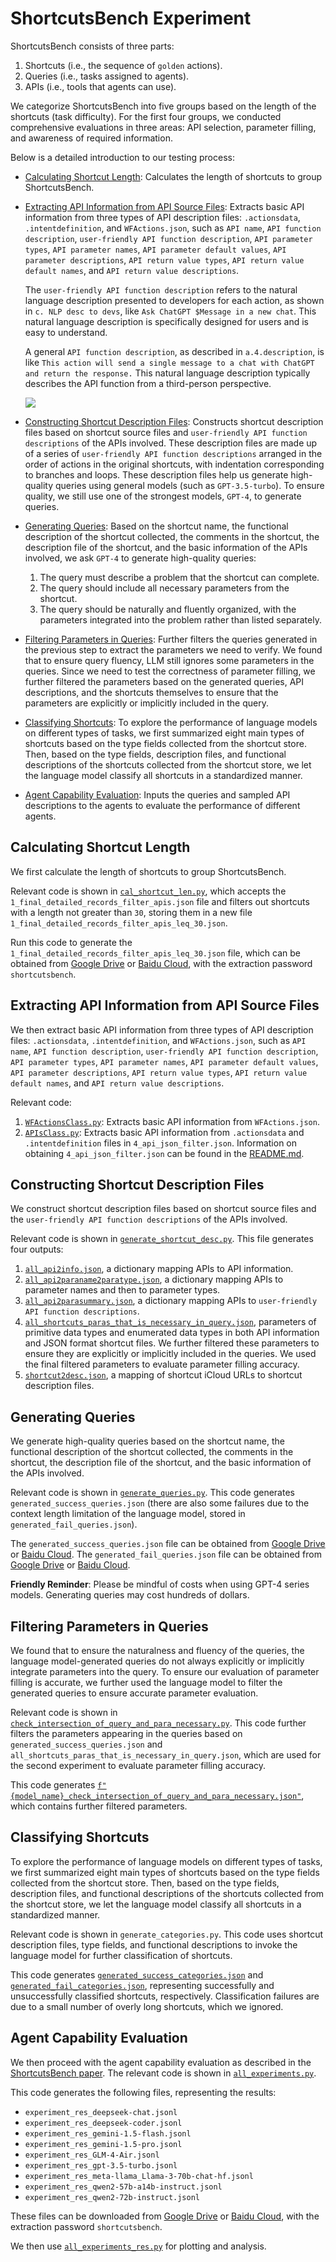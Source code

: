 # ShortcutsBench Experiment

ShortcutsBench consists of three parts:
1. Shortcuts (i.e., the sequence of `golden` actions).
2. Queries (i.e., tasks assigned to agents).
3. APIs (i.e., tools that agents can use).

We categorize ShortcutsBench into five groups based on the length of the shortcuts (task difficulty). For the first four groups, we conducted comprehensive evaluations in three areas: API selection, parameter filling, and awareness of required information.

Below is a detailed introduction to our testing process:
- [Calculating Shortcut Length](#calculating-shortcut-length): Calculates the length of shortcuts to group ShortcutsBench.
- [Extracting API Information from API Source Files](#extracting-api-information-from-api-source-files): Extracts basic API information from three types of API description files: `.actionsdata`, `.intentdefinition`, and `WFActions.json`, such as `API name`, `API function description`, `user-friendly API function description`, `API parameter types`, `API parameter names`, `API parameter default values`, `API parameter descriptions`, `API return value types`, `API return value default names`, and `API return value descriptions`.

    The `user-friendly API function description` refers to the natural language description presented to developers for each action, as shown in `c. NLP desc to devs`, like `Ask ChatGPT $Message in a new chat`. This natural language description is specifically designed for users and is easy to understand.
    
    A general `API function description`, as described in `a.4.description`, is like `This action will send a single message to a chat with ChatGPT and return the response.` This natural language description typically describes the API function from a third-person perspective.
    
    ![](../assets/DatasetConstruction.drawio.png)

- [Constructing Shortcut Description Files](#constructing-shortcut-description-files): Constructs shortcut description files based on shortcut source files and `user-friendly API function descriptions` of the APIs involved. These description files are made up of a series of `user-friendly API function descriptions` arranged in the order of actions in the original shortcuts, with indentation corresponding to branches and loops. These description files help us generate high-quality queries using general models (such as `GPT-3.5-turbo`). To ensure quality, we still use one of the strongest models, `GPT-4`, to generate queries.
- [Generating Queries](#generating-queries): Based on the shortcut name, the functional description of the shortcut collected, the comments in the shortcut, the description file of the shortcut, and the basic information of the APIs involved, we ask `GPT-4` to generate high-quality queries:
    1. The query must describe a problem that the shortcut can complete.
    2. The query should include all necessary parameters from the shortcut.
    3. The query should be naturally and fluently organized, with the parameters integrated into the problem rather than listed separately.
- [Filtering Parameters in Queries](#filtering-parameters-in-queries): Further filters the queries generated in the previous step to extract the parameters we need to verify. We found that to ensure query fluency, LLM still ignores some parameters in the queries. Since we need to test the correctness of parameter filling, we further filtered the parameters based on the generated queries, API descriptions, and the shortcuts themselves to ensure that the parameters are explicitly or implicitly included in the query.
- [Classifying Shortcuts](#classifying-shortcuts): To explore the performance of language models on different types of tasks, we first summarized eight main types of shortcuts based on the type fields collected from the shortcut store. Then, based on the type fields, description files, and functional descriptions of the shortcuts collected from the shortcut store, we let the language model classify all shortcuts in a standardized manner.
- [Agent Capability Evaluation](#agent-capability-evaluation): Inputs the queries and sampled API descriptions to the agents to evaluate the performance of different agents.

## Calculating Shortcut Length

We first calculate the length of shortcuts to group ShortcutsBench.

Relevant code is shown in [`cal_shortcut_len.py`](./cal_shortcut_len.py), which accepts the `1_final_detailed_records_filter_apis.json` file and filters out shortcuts with a length not greater than `30`, storing them in a new file `1_final_detailed_records_filter_apis_leq_30.json`.

Run this code to generate the `1_final_detailed_records_filter_apis_leq_30.json` file, which can be obtained from [Google Drive](https://drive.google.com/file/d/1Xw8PI9FH_ud6_S5gR-xpneFDZsCoQHQM/view?usp=sharing) or [Baidu Cloud](https://pan.baidu.com/s/1NiKxy1KL9dNgIYq7aOZ8sA?pwd=sx6u), with the extraction password `shortcutsbench`.

## Extracting API Information from API Source Files

We then extract basic API information from three types of API description files: `.actionsdata`, `.intentdefinition`, and `WFActions.json`, such as `API name`, `API function description`, `user-friendly API function description`, `API parameter types`, `API parameter names`, `API parameter default values`, `API parameter descriptions`, `API return value types`, `API return value default names`, and `API return value descriptions`.

Relevant code:
1. [`WFActionsClass.py`](./WFActionsClass.py): Extracts basic API information from `WFActions.json`.
2. [`APIsClass.py`](./APIsClass.py): Extracts basic API information from `.actionsdata` and `.intentdefinition` files in `4_api_json_filter.json`. Information on obtaining `4_api_json_filter.json` can be found in the [README.md](../deves_dataset/dataset_src_valid_apis/README.md).

## Constructing Shortcut Description Files

We construct shortcut description files based on shortcut source files and the `user-friendly API function descriptions` of the APIs involved.

Relevant code is shown in [`generate_shortcut_desc.py`](./generate_shortcut_desc.py). This file generates four outputs:
1. [`all_api2info.json`](../data/all_api2info.json), a dictionary mapping APIs to API information.
2. [`all_api2paraname2paratype.json`](../data/all_api2paraname2paratype.json), a dictionary mapping APIs to parameter names and then to parameter types.
3. [`all_api2parasummary.json`](../data/all_api2parasummary.json), a dictionary mapping APIs to `user-friendly API function descriptions`.
4. [`all_shortcuts_paras_that_is_necessary_in_query.json`](../data/all_shortcuts_paras_that_is_necessary_in_query.json), parameters of primitive data types and enumerated data types in both API information and JSON format shortcut files. We further filtered these parameters to ensure they are explicitly or implicitly included in the queries. We used the final filtered parameters to evaluate parameter filling accuracy.
5. [`shortcut2desc.json`](../data/shortcut2desc.json), a mapping of shortcut iCloud URLs to shortcut description files.

## Generating Queries

We generate high-quality queries based on the shortcut name, the functional description of the shortcut collected, the comments in the shortcut, the description file of the shortcut, and the basic information of the APIs involved.

Relevant code is shown in [`generate_queries.py`](./generate_queries.py). This code generates `generated_success_queries.json` (there are also some failures due to the context length limitation of the language model, stored in `generated_fail_queries.json`).

The `generated_success_queries.json` file can be obtained from [Google Drive](https://drive.google.com/file/d/1XzGYIUE0vXTiERJm2yVLZ90knb4uchQ2/view?usp=sharing) or [Baidu Cloud](https://pan.baidu.com/s/1RIRmJyc5y1hhnyMZBsAqUQ?pwd=y0er).
The `generated_fail_queries.json` file can be obtained from [Google Drive](https://drive.google.com/file/d/1w9jeEdnMgHg9dcA6TZbYrLCElKIj2Agj/view?usp=sharing) or [Baidu Cloud](https://pan.baidu.com/s/1SdN_fRp6GcOiMC05YQxkRQ?pwd=j5ra).

**Friendly Reminder**: Please be mindful of costs when using GPT-4 series models. Generating queries may cost hundreds of dollars.

## Filtering Parameters in Queries

We found that to ensure the naturalness and fluency of the queries, the language model-generated queries do not always explicitly or implicitly integrate parameters into the query. To ensure our evaluation of parameter filling is accurate, we further used the language model to filter the generated queries to ensure accurate parameter evaluation.

Relevant code is shown in [`check_intersection_of_query_and_para_necessary.py`](./check_intersection_of_query_and_para_necessary.py). This code further filters the parameters appearing in the queries based on `generated_success_queries.json` and `all_shortcuts_paras_that_is_necessary_in_query.json`, which are used for the second experiment to evaluate parameter filling accuracy.

This code generates [`f"{model_name}_check_intersection_of_query_and_para_necessary.json"`](../data/gpt-3.5-turbo_check_intersection_of_query_and_para_necessary.json), which contains further filtered parameters.

## Classifying Shortcuts

To explore the performance of language models on different types of tasks, we first summarized eight main types of shortcuts based on the type fields collected from the shortcut store. Then, based on the type fields, description files, and functional descriptions of the shortcuts collected from the shortcut store, we let the language model classify all shortcuts in a standardized manner.

Relevant code is shown in `generate_categories.py`. This code uses shortcut description files, type fields, and functional descriptions to invoke the language model for further classification of shortcuts.

This code generates [`generated_success_categories.json`](../data/generated_success_categories.json) and [`generated_fail_categories.json`](../data/generated_fail_categories.json), representing successfully and unsuccessfully classified shortcuts, respectively. Classification failures are due to a small number of overly long shortcuts, which we ignored.

## Agent Capability Evaluation

We then proceed with the agent capability evaluation as described in the [ShortcutsBench paper](https://arxiv.org/pdf/2407.00132). The relevant code is shown in [`all_experiments.py`](./all_experiments.py).

This code generates the following files, representing the results:
- `experiment_res_deepseek-chat.jsonl`
- `experiment_res_deepseek-coder.jsonl`
- `experiment_res_gemini-1.5-flash.jsonl`
- `experiment_res_gemini-1.5-pro.jsonl`
- `experiment_res_GLM-4-Air.jsonl`
- `experiment_res_gpt-3.5-turbo.jsonl`
- `experiment_res_meta-llama_Llama-3-70b-chat-hf.jsonl`
- `experiment_res_qwen2-57b-a14b-instruct.jsonl`
- `experiment_res_qwen2-72b-instruct.jsonl`

These files can be downloaded from [Google Drive](https://drive.google.com/file/d/1jnJj5DhMy7Pat7TeVpA1USZWBmyjIWUo/view?usp=sharing) or [Baidu Cloud](https://pan.baidu.com/s/1zahYXa96dN6ZfPHlakAyIw?pwd=uwqh), with the extraction password `shortcutsbench`.

We then use [`all_experiments_res.py`](./all_experiments_res.py) for plotting and analysis.